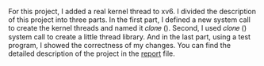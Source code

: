 For this project, I added a real kernel thread to xv6. I divided the description of this project into three parts. In the first part, I defined a new system call to create the kernel threads and named it 𝑐𝑙𝑜𝑛𝑒 (). Second, I used 𝑐𝑙𝑜𝑛𝑒 () system call to create a little thread library. And in the last part, using a test program, I showed the correctness of my changes. You can find the detailed description of the project in the [report](https://github.com/mahbod-art/xv6-Kernel-Threads/blob/main/Report.pdf) file. 
